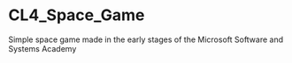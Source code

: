 # CL4_Space_Game
Simple space game made in the early stages of the Microsoft Software and Systems Academy
